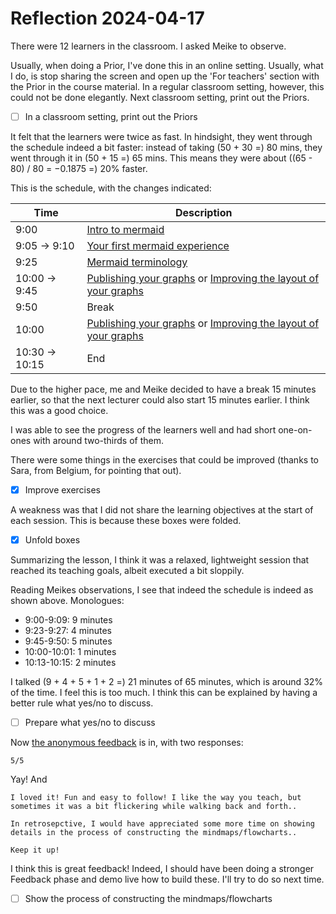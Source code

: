 # Reflection 2024-04-17

There were 12 learners in the classroom.
I asked Meike to observe.

Usually, when doing a Prior, I've done this in an online
setting. Usually, what I do, is stop sharing the screen
and open up the 'For teachers' section with the Prior in the
course material. In a regular classroom setting, however, this
could not be done elegantly. Next classroom setting, print out the Priors.

- [ ] In a classroom setting, print out the Priors

It felt that the learners were twice as fast. In hindsight,
they went through the schedule indeed a bit faster:
instead of taking (50 + 30 =) 80 mins,
they went through it in (50 + 15 =) 65 mins.
This means they were about ((65 - 80) / 80 = −0.1875 =) 20% faster.

This is the schedule, with the changes indicated:

Time |Description
-----|-----------
9:00 |[Intro to mermaid](../../docs/sessions/intro_to_mermaid.md)
9:05 -> 9:10 |[Your first mermaid experience](../../docs/sessions/first_experience.md)
9:25 |[Mermaid terminology](../../docs/sessions/mermaid_terminology.md)
10:00 -> 9:45 |[Publishing your graphs](../../docs/sessions/publishing_graphs.md) or [Improving the layout of your graphs](../../docs/sessions/improving_layout.md)
9:50 |Break
10:00 |[Publishing your graphs](../../docs/sessions/publishing_graphs.md) or [Improving the layout of your graphs](../../docs/sessions/improving_layout.md)
10:30 -> 10:15 |End

Due to the higher pace, me and Meike decided to have a break 15 minutes earlier,
so that the next lecturer could also start 15 minutes earlier.
I think this was a good choice.

I was able to see the progress of the learners well and had short one-on-ones
with around two-thirds of them.

There were some things in the exercises that could be improved (thanks
to Sara, from Belgium, for pointing that out).

- [x] Improve exercises

A weakness was that I did not share the learning objectives at the start of
each session. This is because these boxes were folded.

- [x] Unfold boxes

Summarizing the lesson, I think it was a relaxed, lightweight session
that reached its teaching goals, albeit executed a bit sloppily.

Reading Meikes observations, I see that indeed the schedule is indeed
as shown above. Monologues:

- 9:00-9:09: 9 minutes
- 9:23-9:27: 4 minutes
- 9:45-9:50: 5 minutes
- 10:00-10:01: 1 minutes
- 10:13-10:15: 2 minutes

I talked (9 + 4 + 5 + 1 + 2 =) 21 minutes of 65 minutes,
which is around 32% of the time. I feel this is too much.
I think this can be explained by having a better rule what yes/no
to discuss.

- [ ] Prepare what yes/no to discuss

Now [the anonymous feedback](../../evaluations/20241017/README.md) is in,
with two responses:

```
5/5
```

Yay! And

```
I loved it! Fun and easy to follow! I like the way you teach, but sometimes it was a bit flickering while walking back and forth.. 

In retrosepctive, I would have appreciated some more time on showing details in the process of constructing the mindmaps/flowcharts..

Keep it up!
```

I think this is great feedback! Indeed, I should have been doing a stronger
Feedback phase and demo live how to build these. I'll try to do so next time.

- [ ] Show the process of constructing the mindmaps/flowcharts


